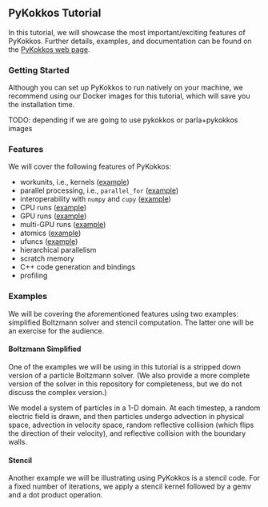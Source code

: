 ## PyKokkos Tutorial

In this tutorial, we will showcase the most important/exciting
features of PyKokkos.  Further details, examples, and documentation
can be found on the [PyKokkos web
page](https://github.com/kokkos/pykokkos).


### Getting Started

Although you can set up PyKokkos to run natively on your machine, we
recommend using our Docker images for this tutorial, which will save
you the installation time.

TODO: depending if we are going to use pykokkos or parla+pykokkos images


### Features

We will cover the following features of PyKokkos:

* workunits, i.e., kernels ([example](/lessons/pykokkos/scripts/mini_boltzmann_cpu.py))
* parallel processing, i.e., `parallel_for` ([example](/lessons/pykokkos/scripts/mini_boltzmann_cpu.py))
* interoperability with `numpy` and `cupy` ([example](/lessons/pykokkos/scripts/mini_boltzmann_cpu.py))
* CPU runs ([example](/lessons/pykokkos/scripts/mini_boltzmann_cpu.py))
* GPU runs ([example](/lessons/pykokkos/scripts/mini_boltzmann_gpu.py))
* multi-GPU runs ([example](/lessons/pykokkos/scripts/mini_boltzmann_multigpu.py))
* atomics ([example](/lessons/pykokkos/scripts/mini_boltzmann_atomics.py))
* ufuncs ([example](/lessons/pykokkos/scripts/cholesky.py))
* hierarchical parallelism
* scratch memory
* C++ code generation and bindings
* profiling

### Examples

We will be covering the aforementioned features using two examples:
simplified Boltzmann solver and stencil computation.  The latter one
will be an exercise for the audience.

#### Boltzmann Simplified

One of the examples we will be using in this tutorial is a stripped
down version of a particle Boltzmann solver. (We also provide a more
complete version of the solver in this repository for completeness,
but we do not discuss the complex version.)

We model a system of particles in a 1-D domain. At each timestep, a random electric field is drawn, and then particles
undergo advection in physical space, advection in velocity space, random reflective collision (which flips the direction of their velocity),
and reflective collision with the boundary walls.

#### Stencil

Another example we will be illustrating using PyKokkos is a stencil code. For a fixed number of iterations, we apply a stencil kernel followed by a gemv and a dot product operation.
